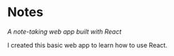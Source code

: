 # Notes
*A note-taking web app built with React*

I created this basic web app to learn how to use React.
